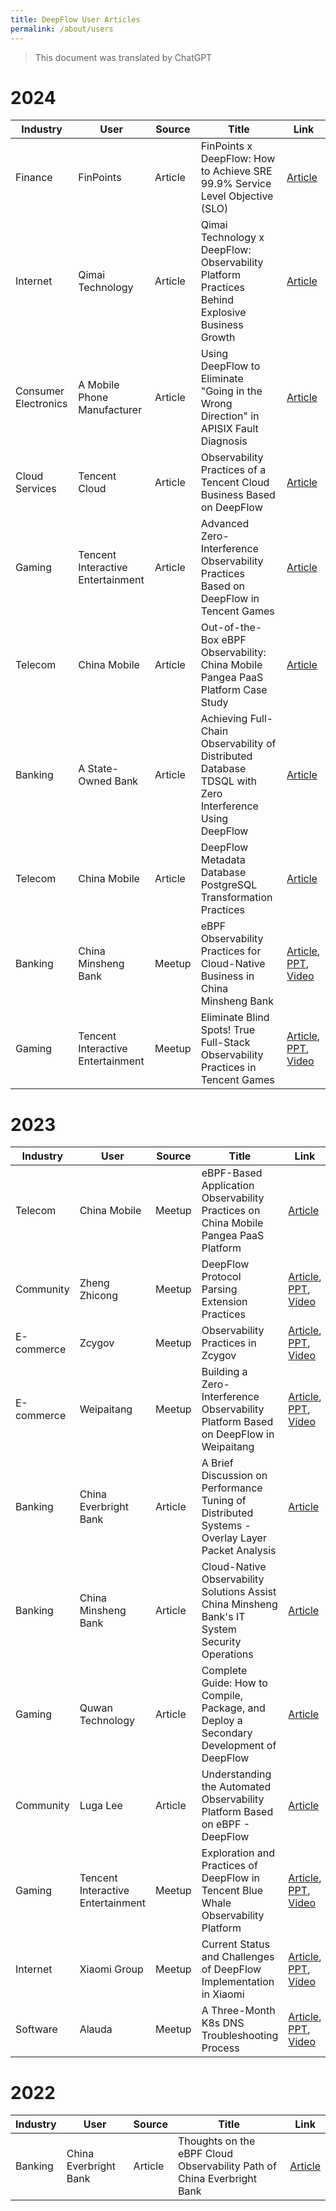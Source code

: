 ```yaml
---
title: DeepFlow User Articles
permalink: /about/users
---
```


> This document was translated by ChatGPT

# 2024

| Industry | User      | Source | Title                                                        | Link                                                      |
| -------- | --------- | ------ | ------------------------------------------------------------ | --------------------------------------------------------- |
| Finance  | FinPoints | Article | FinPoints x DeepFlow: How to Achieve SRE 99.9% Service Level Objective (SLO) | [Article](https://mp.weixin.qq.com/s/WoGDcmT1ua3N3DXa11Bk4g) |
| Internet | Qimai Technology | Article | Qimai Technology x DeepFlow: Observability Platform Practices Behind Explosive Business Growth | [Article](https://mp.weixin.qq.com/s/P2tMeAYCMns05zG8nfj6dg) |
| Consumer Electronics | A Mobile Phone Manufacturer | Article | Using DeepFlow to Eliminate "Going in the Wrong Direction" in APISIX Fault Diagnosis | [Article](https://mp.weixin.qq.com/s/a-x_ce6VO-L1SaXs8PKoAg) |
| Cloud Services | Tencent Cloud | Article | Observability Practices of a Tencent Cloud Business Based on DeepFlow | [Article](https://mp.weixin.qq.com/s/57e3dAvN9gYcwWGjt-BMbw) |
| Gaming | Tencent Interactive Entertainment | Article | Advanced Zero-Interference Observability Practices Based on DeepFlow in Tencent Games | [Article](https://mp.weixin.qq.com/s/6v5jPLSMD1SZJITIKvHpWA) |
| Telecom | China Mobile | Article | Out-of-the-Box eBPF Observability: China Mobile Pangea PaaS Platform Case Study | [Article](https://mp.weixin.qq.com/s/Byb_PJ7hlUAeTotAamgqRA) |
| Banking | A State-Owned Bank | Article | Achieving Full-Chain Observability of Distributed Database TDSQL with Zero Interference Using DeepFlow | [Article](https://mp.weixin.qq.com/s/IJntZDqBpLOWP2-JGY6Hmw) |
| Telecom | China Mobile | Article | DeepFlow Metadata Database PostgreSQL Transformation Practices | [Article](https://mp.weixin.qq.com/s/1_8939kNHZjqrABB9nlzBg) |
| Banking | China Minsheng Bank | Meetup | eBPF Observability Practices for Cloud-Native Business in China Minsheng Bank | [Article](https://mp.weixin.qq.com/s/9XctB-EPqOPSbK1YL2JzlQ), [PPT](https://yunshan-guangzhou.oss-cn-beijing.aliyuncs.com/yunshan-ticket/pdf/ebae4e2d4d0ea71c28228c5e0dbb8f23_20231225162831.pdf), [Video](https://www.bilibili.com/video/BV1ag4y1C7DD) |
| Gaming | Tencent Interactive Entertainment | Meetup | Eliminate Blind Spots! True Full-Stack Observability Practices in Tencent Games | [Article](https://mp.weixin.qq.com/s/vzRebv7TMrrRi8TUV9qj5A), [PPT](http://yunshan-guangzhou.oss-cn-beijing.aliyuncs.com/yunshan-ticket/pdf/580f8117457f0e2bbc2f3818f7d42300_20231225162841.pdf), [Video](https://www.bilibili.com/video/BV1ku4y1K7PF) |

# 2023

| Industry | User     | Source | Title                                                   | Link                                                                                                                                                                                                                                                |
| -------- | -------- | ------ | ------------------------------------------------------- | --------------------------------------------------------------------------------------------------------------------------------------------------------------------------------------------------------------------------------------------------- |
| Telecom  | China Mobile | Meetup | eBPF-Based Application Observability Practices on China Mobile Pangea PaaS Platform | [Article](https://mp.weixin.qq.com/s/ACS4AXFUk0uCXAsVTBi2SQ)                                                                                                                                                                                           |
| Community | Zheng Zhicong | Meetup | DeepFlow Protocol Parsing Extension Practices          | [Article](https://mp.weixin.qq.com/s/GvUwamT-1VYHZQW34JBdow), [PPT](http://yunshan-guangzhou.oss-cn-beijing.aliyuncs.com/yunshan-ticket/pdf/50259d1f763207ff241a31b17231b871_20231201173751.pdf), [Video](https://www.bilibili.com/video/BV1pc411q7WH) |
| E-commerce | Zcygov | Meetup | Observability Practices in Zcygov                       | [Article](https://mp.weixin.qq.com/s/P_r1LQ3HerYNBYPZPClc2g), [PPT](http://yunshan-guangzhou.oss-cn-beijing.aliyuncs.com/yunshan-ticket/pdf/7698944121a1ce331c35428be49c2975_20230921103323.pdf), [Video](https://www.bilibili.com/video/BV1Sw411e7zC) |
| E-commerce | Weipaitang | Meetup | Building a Zero-Interference Observability Platform Based on DeepFlow in Weipaitang | [Article](https://mp.weixin.qq.com/s/P1tsmFW_9poIScxXCdOlLg), [PPT](http://yunshan-guangzhou.oss-cn-beijing.aliyuncs.com/yunshan-ticket/pdf/ab5c0568c000db0d0669c8c6a59c3551_20230921103335.pdf), [Video](https://www.bilibili.com/video/BV1zH4y1S7zG) |
| Banking  | China Everbright Bank | Article | A Brief Discussion on Performance Tuning of Distributed Systems - Overlay Layer Packet Analysis | [Article](https://mp.weixin.qq.com/s/aXwH6IIjCwZYHHqtqP2NSQ)                                                                                                                                                                                           |
| Banking  | China Minsheng Bank | Article | Cloud-Native Observability Solutions Assist China Minsheng Bank's IT System Security Operations | [Article](https://mp.weixin.qq.com/s/rcCSDZfauhDdRD32hf5oxw)                                                                                                                                                                                           |
| Gaming   | Quwan Technology | Article | Complete Guide: How to Compile, Package, and Deploy a Secondary Development of DeepFlow | [Article](https://mp.weixin.qq.com/s/-jWYq2rTRaTueuN0sAb3lA)                                                                                                                                                                                           |
| Community | Luga Lee | Article | Understanding the Automated Observability Platform Based on eBPF - DeepFlow | [Article](https://mp.weixin.qq.com/s/vkHsvoxJ6Ep-githtJAv7g)                                                                                                                                                                                           |
| Gaming   | Tencent Interactive Entertainment | Meetup | Exploration and Practices of DeepFlow in Tencent Blue Whale Observability Platform | [Article](https://www.infoq.cn/article/raua40qhu5ejhmqb0mf3), [PPT](http://yunshan-guangzhou.oss-cn-beijing.aliyuncs.com/yunshan-ticket/pdf/1de79730a61f2f03dce9890862733cf4_20231031154518.pdf), [Video](https://www.bilibili.com/video/BV1o14y1S7iy) |
| Internet | Xiaomi Group | Meetup | Current Status and Challenges of DeepFlow Implementation in Xiaomi | [Article](https://mp.weixin.qq.com/s/0WMIdy1SoTYRTkU2e-PprQ), [PPT](http://yunshan-guangzhou.oss-cn-beijing.aliyuncs.com/yunshan-ticket/pdf/a1ee4bcf5678dbd276353f4b59f4aeff_20231031154555.pdf), [Video](https://www.bilibili.com/video/BV12u411h7bn) |
| Software | Alauda | Meetup | A Three-Month K8s DNS Troubleshooting Process            | [Article](https://mp.weixin.qq.com/s/dDfckiTaALmFYHL6Tes_SA), [PPT](http://yunshan-guangzhou.oss-cn-beijing.aliyuncs.com/yunshan-ticket/pdf/ff69a942735788d654ba3b7d5acc24c6_20231031154454.pdf), [Video](https://www.bilibili.com/video/BV13X4y147UN) |

# 2022

| Industry | User     | Source | Title                                 | Link                                                      |
| -------- | -------- | ------ | ------------------------------------- | --------------------------------------------------------- |
| Banking  | China Everbright Bank | Article | Thoughts on the eBPF Cloud Observability Path of China Everbright Bank | [Article](https://mp.weixin.qq.com/s/7GVplyh_pspcJ7c9qmfyOg) |